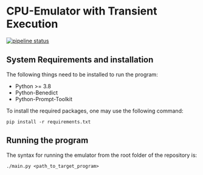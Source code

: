 # CPU-Emulator with Transient Execution

[![pipeline status](https://git.cs.uni-bonn.de/boes/lab_transient_ws_2122/badges/main/pipeline.svg)](https://git.cs.uni-bonn.de/boes/lab_transient_ws_2122/-/commits/main)

## System Requirements and installation

The following things need to be installed to run the program:

- Python >= 3.8
- Python-Benedict
- Python-Prompt-Toolkit

To install the required packages, one may use the following command:

    pip install -r requirements.txt

## Running the program

The syntax for running the emulator from the root folder of the repository is:

    ./main.py <path_to_target_program>